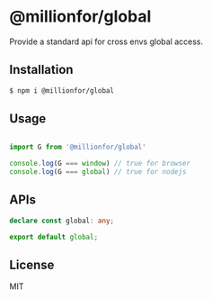 # @millionfor/global

Provide a standard api for cross envs global access.

## Installation

```bash
$ npm i @millionfor/global
```

## Usage

```js

import G from '@millionfor/global'

console.log(G === window) // true for browser
console.log(G === global) // true for nodejs

```

## APIs

```ts
declare const global: any;

export default global;

```

## License

MIT
